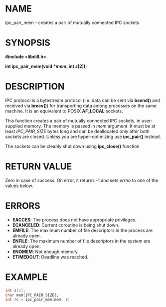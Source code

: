 # NAME

ipc_pair_mem - creates a pair of mutually connected IPC sockets

# SYNOPSIS

**#include &lt;libdill.h>**

**int ipc_pair_mem(void **\*_mem_**, int **_s_**[2]);**

# DESCRIPTION

IPC protocol is a bytestream protocol (i.e. data can be sent via **bsend()** and received via **brecv()**) for transporting data among processes on the same machine. It is an equivalent to POSIX **AF_LOCAL** sockets.

This function creates a pair of mutually connected IPC sockets, in user-supplied memory. The memory is passed in _mem_ argument. It must be at least _IPC\_PAIR\_SIZE_ bytes long and can be deallocated only after both sockets are closed. Unless you are hyper-optimizing use **ipc_pair()** instead.

The sockets can be cleanly shut down using **ipc_close()** function.

# RETURN VALUE

Zero in case of success. On error, it returns -1 and sets _errno_ to one of the values below.

# ERRORS

* **EACCES**: The process does not have appropriate privileges.
* **ECANCELED**: Current coroutine is being shut down.
* **EMFILE**: The maximum number of file descriptors in the process are already open.
* **ENFILE**: The maximum number of file descriptors in the system are already open.
* **ENOMEM**: Not enough memory.
* **ETIMEDOUT**: Deadline was reached.

# EXAMPLE

```c
int s[2];
char mem[IPC_PAIR_SIZE];
int rc = ipc_pair_mem(mem, s);
```
